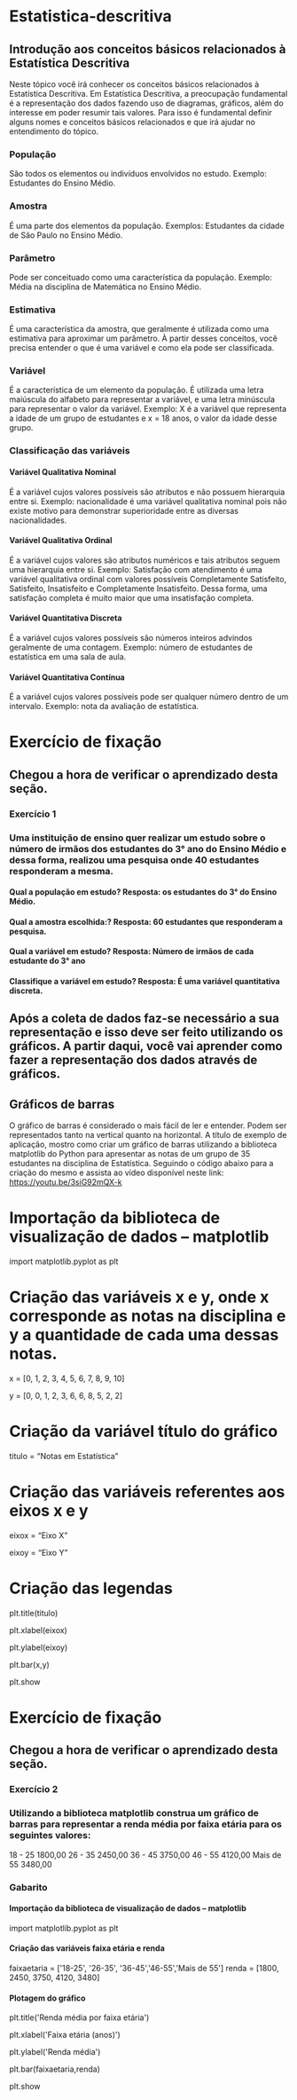 # Estatistica-descritiva 
## Introdução aos conceitos básicos relacionados à Estatística Descritiva
Neste tópico você irá conhecer os conceitos básicos relacionados à Estatística Descritiva. 
Em Estatística Descritiva, a preocupação fundamental é a representação dos dados fazendo uso de diagramas, gráficos, além do interesse em poder resumir tais valores. Para isso é fundamental definir alguns nomes e conceitos básicos relacionados e que irá ajudar no entendimento do tópico.
### População
São todos os elementos ou indivíduos envolvidos no estudo. Exemplo: Estudantes do Ensino Médio.
### Amostra
É uma parte dos elementos da população. Exemplos: Estudantes da cidade de São Paulo no Ensino Médio.
### Parâmetro
Pode ser conceituado como uma característica da população. Exemplo: Média na disciplina de Matemática no Ensino Médio.
### Estimativa
É uma característica da amostra, que geralmente é utilizada como uma estimativa para aproximar um parâmetro.
À partir desses conceitos, você precisa entender o que é uma variável e como ela pode ser classificada.
### Variável
É a característica de um elemento da população. É utilizada uma letra maiúscula do alfabeto para representar a variável,  e uma letra minúscula para representar o valor da variável. Exemplo: X é a variável que representa a idade de um grupo de estudantes e x = 18 anos, o valor da idade desse grupo.
### Classificação das variáveis
#### Variável Qualitativa Nominal
É a variável cujos valores possíveis são atributos e não possuem hierarquia entre si. Exemplo: nacionalidade é uma variável qualitativa nominal pois não existe motivo para demonstrar superioridade entre as diversas nacionalidades.
#### Variável Qualitativa Ordinal
É a variável cujos valores são atributos numéricos e tais atributos seguem uma hierarquia entre si. Exemplo: Satisfação com atendimento é uma variável qualitativa ordinal com valores possíveis Completamente Satisfeito, Satisfeito, Insatisfeito e Completamente Insatisfeito. Dessa forma, uma satisfação completa é muito maior que uma insatisfação completa. 
#### Variável Quantitativa Discreta
É a variável cujos valores possíveis são números inteiros advindos geralmente de uma contagem. Exemplo: número de estudantes de estatística em uma sala de aula.
#### Variável Quantitativa Contínua
É a variável cujos valores possíveis pode ser qualquer número dentro de um intervalo. Exemplo: nota da avaliação de estatística.
# Exercício de fixação
## Chegou a hora de verificar o aprendizado desta seção. 
### Exercício 1 
### Uma instituição de ensino quer realizar um estudo sobre o número de irmãos dos estudantes do 3° ano do Ensino Médio e dessa forma, realizou uma pesquisa onde  40 estudantes responderam a mesma. 
#### Qual a população em estudo? Resposta: os estudantes do 3° do Ensino Médio.
#### Qual a amostra escolhida:? Resposta: 60 estudantes que responderam a pesquisa.
#### Qual a variável em estudo? Resposta: Número de irmãos de cada estudante do 3° ano
#### Classifique a variável em estudo? Resposta: É uma variável quantitativa discreta.

## Após a coleta de dados faz-se necessário a sua representação e isso deve ser feito utilizando os gráficos. A partir daqui, você vai aprender como fazer a representação dos dados através de gráficos.
## Gráficos de barras
O gráfico de barras é considerado o mais fácil de ler e entender. Podem ser representados tanto na vertical quanto na horizontal.
A título de exemplo de aplicação, mostro como criar um gráfico de barras utilizando a biblioteca matplotlib  do Python para  apresentar as notas de um grupo de 35 estudantes na disciplina de Estatística. Seguindo o código abaixo para a criação do mesmo e assista ao vídeo disponível neste link: https://youtu.be/3siG92mQX-k

# Importação da biblioteca de visualização de dados – matplotlib
import matplotlib.pyplot as plt

# Criação das variáveis x e y, onde x corresponde as notas na disciplina e y a quantidade de cada uma dessas notas.
x = [0, 1, 2, 3, 4, 5, 6, 7, 8, 9, 10]

y = [0, 0, 1, 2, 3, 6, 6, 8, 5, 2, 2]

# Criação da variável título do gráfico
titulo = “Notas em Estatística”

# Criação das variáveis referentes aos eixos x e y
eixox = “Eixo X”

eixoy = “Eixo Y”
# Criação das legendas
plt.title(titulo)

plt.xlabel(eixox)

plt.ylabel(eixoy)

plt.bar(x,y)

plt.show

# Exercício de fixação
## Chegou a hora de verificar o aprendizado desta seção. 
### Exercício 2 
### Utilizando a biblioteca matplotlib construa um gráfico de barras para representar a renda média por faixa etária para os seguintes valores:
18 - 25     1800,00
26 - 35     2450,00
36 - 45     3750,00
46 - 55     4120,00
Mais de 55  3480,00

### Gabarito
#### Importação da biblioteca de visualização de dados – matplotlib
import matplotlib.pyplot as plt
#### Criação das variáveis faixa etária e renda
faixaetaria = ['18-25', '26-35', '36-45','46-55','Mais de 55']
renda = [1800, 2450, 3750, 4120, 3480]
#### Plotagem do gráfico
plt.title('Renda média por faixa etária')

plt.xlabel('Faixa etária (anos)')

plt.ylabel('Renda média')

plt.bar(faixaetaria,renda)

plt.show


